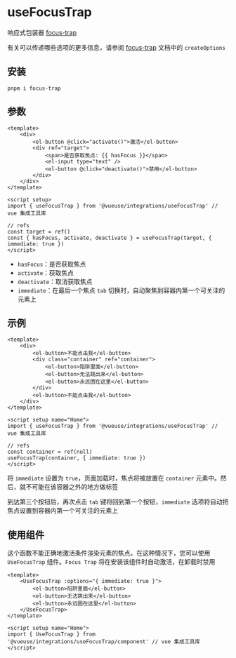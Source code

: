 # useFocusTrap
响应式包装器 [focus-trap](https://github.com/focus-trap/focus-trap#createfocustrapelement-createoptions)

有关可以传递哪些选项的更多信息，请参阅 [focus-trap](https://github.com/focus-trap/focus-trap#createfocustrapelement-createoptions) 文档中的 `createOptions`

## 安装
```
pnpm i focus-trap
```

## 参数
``` vue
<template>
    <div>
        <el-button @click="activate()">激活</el-button>
        <div ref="target">
            <span>是否获取焦点: {{ hasFocus }}</span>
            <el-input type="text" />
            <el-button @click="deactivate()">禁用</el-button>
        </div>
    </div>
</template>

<script setup>
import { useFocusTrap } from '@vueuse/integrations/useFocusTrap' // vue 集成工具库

// refs
const target = ref()
const { hasFocus, activate, deactivate } = useFocusTrap(target, { immediate: true })
</script>
```
- `hasFocus`：是否获取焦点
- `activate`：获取焦点
- `deactivate`：取消获取焦点
- `immediate`：在最后一个焦点 `tab` 切换时，自动聚焦到容器内第一个可关注的元素上

## 示例
``` vue
<template>
    <div>
        <el-button>不能点击我</el-button>
        <div class="container" ref="container">
            <el-button>陷阱里面</el-button>
            <el-button>无法跳出来</el-button>
            <el-button>永远困在这里</el-button>
        </div>
        <el-button>不能点击我</el-button>
    </div>
</template>

<script setup name="Home">
import { useFocusTrap } from '@vueuse/integrations/useFocusTrap' // vue 集成工具库

// refs
const container = ref(null)
useFocusTrap(container, { immediate: true })
</script>
```

将 `immediate` 设置为 `true`，页面加载时，焦点将被放置在 `container` 元素中。然后，就不可能在该容器之外的地方做标签

到达第三个按钮后，再次点击 `tab` 键将回到第一个按钮，`immediate` 选项将自动把焦点设置到容器内第一个可关注的元素上

## 使用组件
这个函数不能正确地激活条件渲染元素的焦点。在这种情况下，您可以使用 `UseFocusTrap` 组件。`Focus Trap` 将在安装该组件时自动激活，在卸载时禁用

``` vue
<template>
    <UseFocusTrap :options="{ immediate: true }">
        <el-button>陷阱里面</el-button>
        <el-button>无法跳出来</el-button>
        <el-button>永远困在这里</el-button>
    </UseFocusTrap>
</template>

<script setup name="Home">
import { UseFocusTrap } from '@vueuse/integrations/useFocusTrap/component' // vue 集成工具库
</script>
```